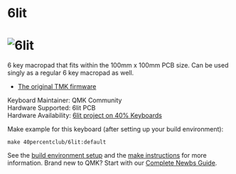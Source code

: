 # 6lit

![6lit](https://1.bp.blogspot.com/-Pa8RgYZ0hy8/Wbmr4bjuV0I/AAAAAAACDbI/WLKQMDlcDVAVf1lAIRMN51usR1XcCCVNgCLcBGAs/s1600/a.JPG)
===

6 key macropad that fits within the 100mm x 100mm PCB size. Can be used singly as a regular 6 key macropad as well.

* [The original TMK firmware](https://github.com/di0ib/tmk_keyboard/tree/master/keyboard/6lit)

Keyboard Maintainer: QMK Community  
Hardware Supported: 6lit PCB  
Hardware Availability: [6lit project on 40% Keyboards](http://www.40percent.club/2017/09/6lit.html)

Make example for this keyboard (after setting up your build environment):

    make 40percentclub/6lit:default

See the [build environment setup](https://docs.qmk.fm/#/getting_started_build_tools) and the [make instructions](https://docs.qmk.fm/#/getting_started_make_guide) for more information. Brand new to QMK? Start with our [Complete Newbs Guide](https://docs.qmk.fm/#/newbs).
